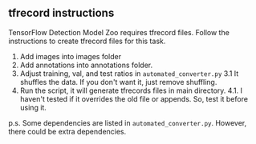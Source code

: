 ## tfrecord instructions

TensorFlow Detection Model Zoo requires tfrecord files. Follow the instructions to create tfrecord files for this task.

1. Add images into images folder
2. Add annotations into annotations folder.
3. Adjust training, val, and test ratios in `automated_converter.py`
    3.1 It shuffles the data. If you don't want it, just remove shuffling.
4. Run the script, it will generate tfrecords files in main directory.
    4.1. I haven't tested if it overrides the old file or appends. So, test it before using it.

p.s. Some dependencies are listed  in `automated_converter.py`. However, there could be extra dependencies.